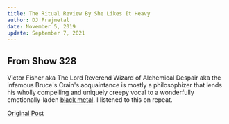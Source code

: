 ```yaml
---
title: The Ritual Review By She Likes It Heavy
author: DJ Prajmetal
date: November 5, 2019
update: September 7, 2021
---
```


## From Show 328


<article-image src="she-likes-it-heavy.jpg" alt="She Likes It Heavy"></article-image>

Victor Fisher aka The Lord Reverend Wizard of Alchemical Despair aka the infamous Bruce's Crain's acquaintance is mostly a philosophizer that lends his wholly compelling and uniquely creepy vocal to a wonderfully emotionally-laden [black metal](/the-ritual). I listened to this on repeat.

[Original Post](http://reject.libsyn.com/she-likes-it-heavy_show-328_110519)